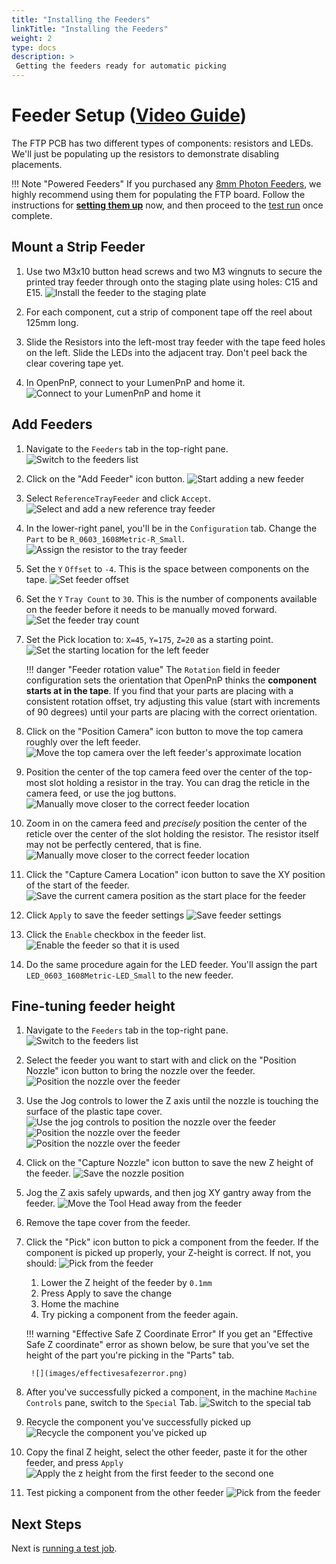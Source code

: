 ```yaml
---
title: "Installing the Feeders"
linkTitle: "Installing the Feeders"
weight: 2
type: docs
description: >
 Getting the feeders ready for automatic picking
---
```

# Feeder Setup ([Video Guide](https://youtu.be/W0kdrxkkXUw?si=4_92zIogzx7Cs2Lq&t=512))

The FTP PCB has two different types of components: resistors and LEDs. We'll just be populating up the resistors to demonstrate disabling placements.

!!! Note "Powered Feeders"
    If you purchased any [8mm Photon Feeders](https://opulo.io/products/8mm-feeder), we highly recommend using them for populating the FTP board. Follow the instructions for **[setting them up](../../../feeders/1-overview/feeder-overview.md)** now, and then proceed to the [test run](/openpnp/ftp/3-test-run/) once complete.

## Mount a Strip Feeder

1. Use two M3x10 button head screws and two M3 wingnuts to secure the printed tray feeder through onto the staging plate using holes: C15 and E15.
  ![Install the feeder to the staging plate](images/Feeder-installed-with-screws.jpg)

1. For each component, cut a strip of component tape off the reel about 125mm long.

2. Slide the Resistors into the left-most tray feeder with the tape feed holes on the left. Slide the LEDs into the adjacent tray. Don't peel back the clear covering tape yet.

3. In OpenPnP, connect to your LumenPnP and home it.
  ![Connect to your LumenPnP and home it](images/Connect-and-home.png)

## Add Feeders

1. Navigate to the `Feeders` tab in the top-right pane.
  ![Switch to the feeders list](images/Feeders-tab.png)

2. Click on the "Add Feeder" icon button.
  ![Start adding a new feeder](images/Add-feeder-button.png)

3. Select `ReferenceTrayFeeder` and click `Accept`.
  ![Select and add a new reference tray feeder](images/Select-referenceTrayFeeder.png)

4. In the lower-right panel, you'll be in the `Configuration` tab. Change the `Part` to be `R_0603_1608Metric-R_Small`.
  ![Assign the resistor to the tray feeder](images/Change-feeder-part.png)

5. Set the `Y` `Offset` to `-4`. This is the space between components on the tape.
  ![Set feeder offset](images/Set-feeder-offset.png)

6. Set the `Y` `Tray Count` to `30`. This is the number of components available on the feeder before it needs to be manually moved forward.
  ![Set the feeder tray count](images/Set-tray-count.png)

7. Set the Pick location to: `X=45`, `Y=175`, `Z=20` as a starting point.
  ![Set the starting location for the left feeder](images/Set-left-pick-location.png)

    !!! danger "Feeder rotation value"
        The `Rotation` field in feeder configuration sets the orientation that OpenPnP thinks the **component starts at in the tape**. If you find that your parts are placing with a consistent rotation offset, try adjusting this value (start with increments of 90 degrees) until your parts are placing with the correct orientation.

1. Click on the "Position Camera" icon button to move the top camera roughly over the left feeder.
  ![Move the top camera over the left feeder's approximate location](images/Position-camera-over-feeder.png)

1. Position the center of the top camera feed over the center of the top-most slot holding a resistor in the tray. You can drag the reticle in the camera feed, or use the jog buttons.
  ![Manually move closer to the correct feeder location](images/Position-over-feeder-start-rough.png)

1.  Zoom in on the camera feed and *precisely* position the center of the reticle over the center of the slot holding the resistor. The resistor itself may not be perfectly centered, that is fine.
  ![Manually move closer to the correct feeder location](images/Position-over-feeder-start-precise.png)

1.  Click the "Capture Camera Location" icon button to save the XY position of the start of the feeder.
  ![Save the current camera position as the start place for the feeder](images/Capture-camera-position-feeder.png)

1.  Click `Apply` to save the feeder settings
  ![Save feeder settings](images/Save-feeder-settings.png)

1.  Click the `Enable` checkbox in the feeder list.
  ![Enable the feeder so that it is used](images/Enable-feeder.png)

1.  Do the same procedure again for the LED feeder. You'll assign the part `LED_0603_1608Metric-LED_Small` to the new feeder.

## Fine-tuning feeder height

1. Navigate to the `Feeders` tab in the top-right pane.
  ![Switch to the feeders list](images/Feeders-tab.png)

2. Select the feeder you want to start with and click on the "Position Nozzle" icon button to bring the nozzle over the feeder.
  ![Position the nozzle over the feeder](images/Position-nozzle-over-feeder.png)

3. Use the Jog controls to lower the Z axis until the nozzle is touching the surface of the plastic tape cover.
  ![Use the jog controls to position the nozzle over the feeder](images/Z-jog-controls.png)
  ![Position the nozzle over the feeder](images/Nozzle-position-far.jpg)
  ![Position the nozzle over the feeder](images/Nozzle-position-close.jpg)

4. Click on the "Capture Nozzle" icon button to save the new Z height of the feeder.
  ![Save the nozzle position](images/Capture-nozzle-position-feeder.png)

5. Jog the Z axis safely upwards, and then jog XY gantry away from the feeder.
  ![Move the Tool Head away from the feeder](images/XY-jog-controls.png)

6. Remove the tape cover from the feeder.
7. Click the "Pick" icon button to pick a component from the feeder. If the component is picked up properly, your Z-height is correct. If not, you should:
  ![Pick from the feeder](images/Pick-from-feeder.png)

    1. Lower the Z height of the feeder by `0.1mm`
    2. Press Apply to save the change
    3. Home the machine
    4. Try picking a component from the feeder again.

    !!! warning "Effective Safe Z Coordinate Error"
        If you get an "Effective Safe Z coordinate" error as shown below, be sure that you've set the height of the part you're picking in the "Parts" tab.
        
        ![](images/effectivesafezerror.png)

1. After you've successfully picked a component, in the machine `Machine Controls` pane, switch to the `Special` Tab.
  ![Switch to the special tab](images/Special-tab.png)

1. Recycle the component you've successfully picked up
  ![Recycle the component you've picked up](images/Recycle-component.png)

1.  Copy the final Z height, select the other feeder, paste it for the other feeder, and press `Apply`
  ![Apply the z height from the first feeder to the second one](images/Copy-and-paste-z-height.png)

1.  Test picking a component from the other feeder
  ![Pick from the feeder](images/Pick-from-feeder.png)

## Next Steps

Next is [running a test job](/openpnp/ftp/3-test-run/).
